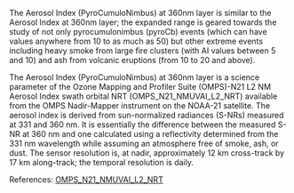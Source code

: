 The Aerosol Index (PyroCumuloNimbus) at 360nm layer is similar to the Aerosol Index at 360nm layer; the expanded range is geared towards the study of not only pyrocumulonimbus (pyroCb) events (which can have values anywhere from 10 to as much as 50) but other extreme events including heavy smoke from large fire clusters (with AI values between 5 and 10) and ash from volcanic eruptions (from 10 to 20 and above).

The Aerosol Index (PyroCumuloNimbus) at 360nm layer is a science parameter of the Ozone Mapping and Profiler Suite (OMPS)-N21 L2 NM Aerosol Index swath orbital NRT (OMPS_N21_NMUVAI_L2_NRT) available from the OMPS Nadir-Mapper instrument on the NOAA-21 satellite. The aerosol index is derived from sun-normalized radiances (S-NRs) measured at 331 and 360 nm. It is essentially the difference between the measured S-NR at 360 nm and one calculated using a reflectivity determined from the 331 nm wavelength while assuming an atmosphere free of smoke, ash, or dust.  The sensor resolution is, at nadir, approximately 12 km cross-track by 17 km along-track; the temporal resolution is daily.

References: [OMPS_N21_NMUVAI_L2_NRT](https://cmr.earthdata.nasa.gov/search/concepts/C3307842625-OMINRT.html)

